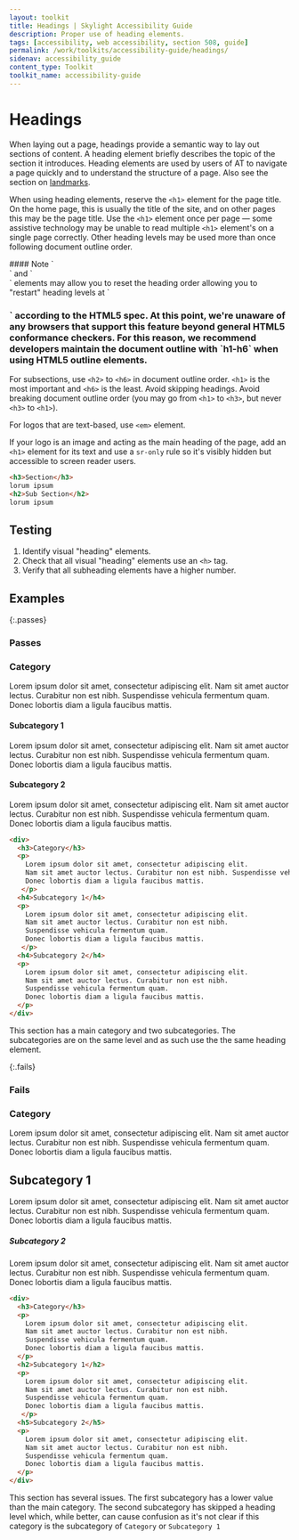 ```yaml
---
layout: toolkit
title: Headings | Skylight Accessibility Guide
description: Proper use of heading elements.
tags: [accessibility, web accessibility, section 508, guide]
permalink: /work/toolkits/accessibility-guide/headings/
sidenav: accessibility_guide
content_type: Toolkit
toolkit_name: accessibility-guide
---
```


# Headings

When laying out a page, headings provide a semantic way to lay out sections of content. A heading element briefly describes the topic of the section it introduces. Heading elements are used by users of AT to navigate a page quickly and to understand the structure of a page. Also see the section on [landmarks](../landmarks/).

When using heading elements, reserve the `<h1>` element for the page title. On the home page, this is usually the title of the site, and on other pages this may be the page title. Use the `<h1>` element once per page — some assistive technology may be unable to read multiple `<h1>` element's on a single page correctly. Other heading levels may be used more than once following document outline order.

<div class="callout--tip" markdown='1'>
#### Note
`<section>` and `<article>` elements may allow you to reset the heading order allowing you to "restart" heading levels at `<h1>` according to the HTML5 spec. At this point, we're unaware of any browsers that support this feature beyond general HTML5 conformance checkers. For this reason, we recommend developers maintain the document outline with `h1-h6` when using HTML5 outline elements.
</div>

For subsections, use `<h2>` to `<h6>` in document outline order. `<h1>` is the most important and `<h6>` is the least. Avoid skipping headings. Avoid breaking document outline order (you may go from `<h1>` to `<h3>`, but never `<h3>` to `<h1>`).

For logos that are text-based, use `<em>` element.

If your logo is an image and acting as the main heading of the page, add an `<h1>` element for its text and use a `sr-only` rule so it's visibly hidden but accessible to screen reader users.

```html
<h3>Section</h3>
lorum ipsum
<h2>Sub Section</h2>
lorum ipsum
```

## Testing

1. Identify visual "heading" elements.
2. Check that all visual "heading" elements use an `<h>` tag.
3. Verify that all subheading elements have a higher number.

## Examples

{:.passes}
### Passes

<div class="example example--code">
  <h3 class='e-h3'>Category</h3>
  <p>Lorem ipsum dolor sit amet, consectetur adipiscing elit. Nam sit amet auctor lectus. Curabitur non est nibh. Suspendisse vehicula fermentum quam. Donec lobortis diam a ligula faucibus mattis.</p>
  <h4 class='e-h4'>Subcategory 1</h4>
  <p>Lorem ipsum dolor sit amet, consectetur adipiscing elit. Nam sit amet auctor lectus. Curabitur non est nibh. Suspendisse vehicula fermentum quam. Donec lobortis diam a ligula faucibus mattis.</p>
  <h4 class='e-h4'>Subcategory 2</h4>
  <p>Lorem ipsum dolor sit amet, consectetur adipiscing elit. Nam sit amet auctor lectus. Curabitur non est nibh. Suspendisse vehicula fermentum quam. Donec lobortis diam a ligula faucibus mattis.</p>
</div>

```html
<div>
  <h3>Category</h3>
  <p>
    Lorem ipsum dolor sit amet, consectetur adipiscing elit.
    Nam sit amet auctor lectus. Curabitur non est nibh. Suspendisse vehicula fermentum quam.
    Donec lobortis diam a ligula faucibus mattis.
   </p>
  <h4>Subcategory 1</h4>
  <p>
    Lorem ipsum dolor sit amet, consectetur adipiscing elit.
    Nam sit amet auctor lectus. Curabitur non est nibh.
    Suspendisse vehicula fermentum quam.
    Donec lobortis diam a ligula faucibus mattis.
   </p>
  <h4>Subcategory 2</h4>
  <p>
    Lorem ipsum dolor sit amet, consectetur adipiscing elit.
    Nam sit amet auctor lectus. Curabitur non est nibh.
    Suspendisse vehicula fermentum quam.
    Donec lobortis diam a ligula faucibus mattis.
  </p>
</div>
```

This section has a main category and two subcategories. The subcategories are on the same level and as such use the the same heading element.

{:.fails}
### Fails

<div class="example example--code">
  <h3 class='e-h3'>Category</h3>
  <p>Lorem ipsum dolor sit amet, consectetur adipiscing elit. Nam sit amet auctor lectus. Curabitur non est nibh. Suspendisse vehicula fermentum quam. Donec lobortis diam a ligula faucibus mattis.</p>
  <h2 class='e-h2'>Subcategory 1</h2>
  <p>Lorem ipsum dolor sit amet, consectetur adipiscing elit. Nam sit amet auctor lectus. Curabitur non est nibh. Suspendisse vehicula fermentum quam. Donec lobortis diam a ligula faucibus mattis.</p>
  <h5 class='e-h5'>Subcategory 2</h5>
  <p>Lorem ipsum dolor sit amet, consectetur adipiscing elit. Nam sit amet auctor lectus. Curabitur non est nibh. Suspendisse vehicula fermentum quam. Donec lobortis diam a ligula faucibus mattis.</p>
</div>

```html
<div>
  <h3>Category</h3>
  <p>
    Lorem ipsum dolor sit amet, consectetur adipiscing elit.
    Nam sit amet auctor lectus. Curabitur non est nibh.
    Suspendisse vehicula fermentum quam.
    Donec lobortis diam a ligula faucibus mattis.
  </p>
  <h2>Subcategory 1</h2>
  <p>
    Lorem ipsum dolor sit amet, consectetur adipiscing elit.
    Nam sit amet auctor lectus. Curabitur non est nibh.
    Suspendisse vehicula fermentum quam.
    Donec lobortis diam a ligula faucibus mattis.
   </p>
  <h5>Subcategory 2</h5>
  <p>
    Lorem ipsum dolor sit amet, consectetur adipiscing elit.
    Nam sit amet auctor lectus. Curabitur non est nibh.
    Suspendisse vehicula fermentum quam.
    Donec lobortis diam a ligula faucibus mattis.
  </p>
</div>
```

This section has several issues. The first subcategory has a lower value than the main category. The second subcategory has skipped a heading level which, while better, can cause confusion as it's not clear if this category is the subcategory of `Category` or `Subcategory 1`
